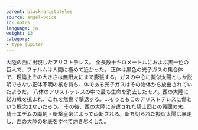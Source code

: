 ```yaml
---
parent: black-aristoteles
source: angel-voice
id: notes
language: ja
weight: 13
category:
- type_jupiter
---
```


大陸の西に出現したアリストテレス。
全長数十キロメートルにおよぶ黒一色の巨人で、フォルムは人間に極めて近かった。
正体は黒色の光子ガスの集合体で、理論上その大きさは無限大にまで膨張する。ガスの中心に擬似太陽としか説明できない正体不明の核を持ち、体である光子ガスはその物体から放出されていたようだ。
八体のアリストテレスの中で最も生命を消去したモノ。西の大陸に総力戦を挑まれ、これを無傷で撃退する。…もっともこのアリストテレスに傷という概念はないだろう。
その後、西の大陸に派遣された騎士団との戦闘の末、騎士エデムの魔剣・斬撃皇帝によって両断される。断ち切られた擬似太陽は暴走し、西の大陸の地表をすべて灼き尽くした。
